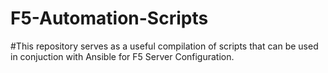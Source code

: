 # F5-Automation-Scripts

#This repository serves as a useful compilation of scripts that can be used in conjuction with Ansible for F5 Server Configuration.
